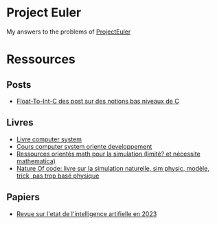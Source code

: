 # Project Euler


My answers to the problems of [ProjectEuler](https://projecteuler.net/about)
# Ressources

## Posts
* [Float-To-Int-C des post sur des notions bas niveaux de C](https://onestepcode.com/float-to-int-c/)

## Livres

* [Livre computer system](http://csapp.cs.cmu.edu/3e/courses.html)  
* [Cours computer system oriente developpement](https://www.cs.cmu.edu/~213/schedule.html)  
* [Ressources orientés math pour la simulation (limité? et nécessite mathematica)](http://calculuslab.deltacollege.edu/)  
* [Nature Of code: livre sur la simulation naturelle, sim physic, modèle, trick, pas trop basé physique](https://natureofcode.com/book)  

## Papiers
* [Revue sur l'etat de l'intelligence artifielle en 2023](https://aiindex.stanford.edu/wp-content/uploads/2023/04/HAI_AI-Index-Report_2023.pdf
)
